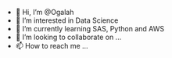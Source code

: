 - 👋 Hi, I’m @Ogalah
- 👀 I’m interested in Data Science 
- 🌱 I’m currently learning SAS, Python and AWS
- 💞️ I’m looking to collaborate on ...
- 📫 How to reach me ...

<!---
Ogalah/Ogalah is a ✨ special ✨ repository because its `README.md` (this file) appears on your GitHub profile.
You can click the Preview link to take a look at your changes.
--->
